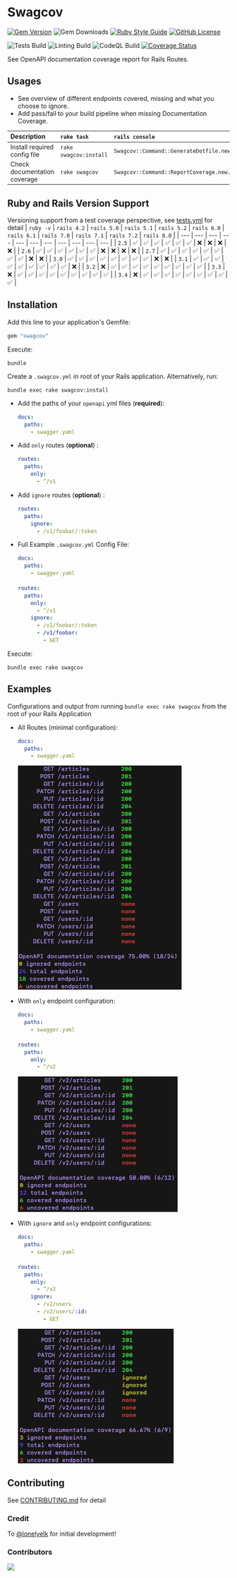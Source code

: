 # Swagcov
[![Gem Version](https://img.shields.io/gem/v/swagcov)](https://rubygems.org/gems/swagcov)
![Gem Downloads](https://img.shields.io/gem/dt/swagcov)
[![Ruby Style Guide](https://img.shields.io/badge/code_style-rubocop-brightgreen.svg)](https://github.com/rubocop-hq/rubocop)
[![GitHub License](https://img.shields.io/github/license/smridge/swagcov.svg)](https://github.com/smridge/swagcov/blob/main/LICENSE)

![Tests Build](https://github.com/smridge/swagcov/actions/workflows/tests.yml/badge.svg)
![Linting Build](https://github.com/smridge/swagcov/actions/workflows/linting.yml/badge.svg)
![CodeQL Build](https://github.com/smridge/swagcov/actions/workflows/codeql-analysis.yml/badge.svg)
[![Coverage Status](https://coveralls.io/repos/github/smridge/swagcov/badge.svg?branch=main)](https://coveralls.io/github/smridge/swagcov?branch=main)

See OpenAPI documentation coverage report for Rails Routes.

## Usages
- See overview of different endpoints covered, missing and what you choose to ignore.
- Add pass/fail to your build pipeline when missing Documentation Coverage.

| Description | `rake task` | `rails console` |
| :--- | :--- | :--- |
| Install required config file | `rake swagcov:install` | `Swagcov::Command::GenerateDotfile.new.run` |
| Check documentation coverage | `rake swagcov` | `Swagcov::Command::ReportCoverage.new.run` |

## Ruby and Rails Version Support
Versioning support from a test coverage perspective, see [tests.yml](/.github/workflows/tests.yml) for detail
| `ruby -v` | `rails 4.2` | `rails 5.0` | `rails 5.1` | `rails 5.2` | `rails 6.0` | `rails 6.1` | `rails 7.0` | `rails 7.1` | `rails 7.2` | `rails 8.0` |
| --- | --- | --- | --- | --- | --- | --- | --- | --- | --- | --- |
| `2.5` | ✅ | ✅ | ✅ | ✅ | ✅ | ✅ | ❌ | ❌ | ❌ | ❌ |
| `2.6` | ✅ | ✅ | ✅ | ✅ | ✅ | ✅ | ❌ | ❌ | ❌ | ❌ |
| `2.7` | ✅ | ✅ | ✅ | ✅ | ✅ | ✅ | ✅ | ✅ | ❌ | ❌ |
| `3.0` | ✅ | ✅ | ✅ | ✅ | ✅ | ✅ | ✅ | ✅ | ❌ | ❌ |
| `3.1` | ✅ | ✅ | ✅ | ✅ | ✅ | ✅ | ✅ | ✅ | ✅ | ❌ |
| `3.2` | ❌ | ✅ | ✅ | ✅ | ✅ | ✅ | ✅ | ✅ | ✅ | ✅ |
| `3.3` | ❌ | ✅ | ✅ | ✅ | ✅ | ✅ | ✅ | ✅ | ✅ | ✅ |
| `3.4` | ❌ | ✅ | ✅ | ✅ | ✅ | ✅ | ✅ | ✅ | ✅ | ✅ |

## Installation
Add this line to your application's Gemfile:
```ruby
gem "swagcov"
```

Execute:
```shell
bundle
```

Create a `.swagcov.yml` in root of your Rails application. Alternatively, run:
```shell
bundle exec rake swagcov:install
```

- Add the paths of your `openapi` yml files (**required**):
  ```yml
  docs:
    paths:
      - swagger.yaml
  ```

- Add `only` routes (**optional**) :
  ```yml
  routes:
    paths:
      only:
        - ^/v1
  ```

- Add `ignore` routes (**optional**) :
  ```yml
  routes:
    paths:
      ignore:
        - /v1/foobar/:token
  ```

- Full Example `.swagcov.yml` Config File:
  ```yml
  docs:
    paths:
      - swagger.yaml

  routes:
    paths:
      only:
        - ^/v1
      ignore:
        - /v1/foobar/:token
        - /v1/foobar:
          - GET
  ```

Execute:
```shell
bundle exec rake swagcov
```

## Examples
Configurations and output from running `bundle exec rake swagcov` from the root of your Rails Application
- All Routes (minimal configuration):
  ```yml
  docs:
    paths:
      - swagger.yaml
  ```
  <img src="https://raw.githubusercontent.com/smridge/swagcov/main/images/all-endpoints.png">


- With `only` endpoint configuration:
  ```yml
  docs:
    paths:
      - swagger.yaml

  routes:
    paths:
      only:
        - ^/v2
  ```
  <img src="https://raw.githubusercontent.com/smridge/swagcov/main/images/only-endpoints.png">

- With `ignore` and `only` endpoint configurations:
  ```yml
  docs:
    paths:
      - swagger.yaml

  routes:
    paths:
      only:
        - ^/v2
      ignore:
        - /v2/users
        - /v2/users/:id:
          - GET
  ```
  <img src="https://raw.githubusercontent.com/smridge/swagcov/main/images/ignore-and-only-endpoints.png">

## Contributing
See [CONTRIBUTING.md](CONTRIBUTING.md) for detail

### Credit
To [@lonelyelk](https://github.com/lonelyelk) for initial development!

### Contributors
<a href="https://github.com/smridge/swagcov/graphs/contributors">
  <img src="https://contrib.rocks/image?repo=smridge/swagcov" />
</a>
